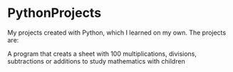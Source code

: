 # PythonProjects
My projects created with Python, which I learned on my own. The projects are:

A program that creats a sheet with 100 multiplications, divisions, subtractions or additions to study mathematics with children
